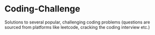 # Coding-Challenge
Solutions to several popular, challenging coding problems (questions are sourced from platforms like leetcode, cracking the coding interview etc.)
